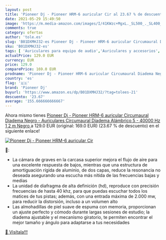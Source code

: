 ```yaml
---
layout: post
title: 'Pioneer Dj - Pioneer HRM-6 auricular Cir al 23.67 % de descuento'
date: 2021-05-29 15:49:50
image: 'https://m.media-amazon.com/images/I/41KWzc+MgxL._SL500_._SL400_.jpg'
comments: true
category: ofertas
author: 'tole.es'
slug: 'B01DXMHJ32-es Pioneer Dj - Pioneer HRM-6 auricular Circumaural Diadema...'
sku: 'B01DXMHJ32-es'
tags: [ 'Auriculares para equipo de audio','Auriculares y accesorios','Electrónica','Equipo de DJ y VJ','Instrumentos musicales','auriculares','pioneer','pioneer dj', ]
actualPrice: 129.0 EUR
currency: EUR
price: 129.0
comparePrice: 169.0 EUR
prodname: 'Pioneer Dj - Pioneer HRM-6 auricular Circumaural Diadema Negro - Auriculares  Circumaural  Diadema  Alámbrico  5 - 40000 Hz  1 2 m  Negro '
country: 'es'
flag: '🇪🇸'
brand: 'Pioneer Dj'
buyurl: 'https://www.amazon.es/dp/B01DXMHJ32/?tag=tolees-21'
descuento: '23.67'
average: '155.666666666667'
---
```


Ahora mismo tienes [Pioneer Dj - Pioneer HRM-6 auricular Circumaural Diadema Negro - Auriculares  Circumaural  Diadema  Alámbrico  5 - 40000 Hz  1 2 m  Negro ](https://www.amazon.es/dp/B01DXMHJ32/?tag=tolees-21) a 129.0 EUR (original: 169.0 EUR) (23.67 %  de descuento) en el siguiente enlace!

[![Pioneer Dj - Pioneer HRM-6 auricular Cir](https://m.media-amazon.com/images/I/41KWzc+MgxL._SL500_._SL400_.jpg)](https://www.amazon.es/dp/B01DXMHJ32/?tag=tolees-21)

🔎:

- La cámara de graves en la carcasa superior mejora el flujo de aire para una excelente respuesta de bajos, mientras que una estructura de amortiguación rígida de aluminio, de dos capas, reduce la resonancia no deseada asegurando una escucha más nítida de las frecuencias bajas y medias
- La unidad de diafragma de alta definición (hd), reproduce con precisión frecuencias de hasta 40 khz, para que puedas escuchar todos los matices de tus pistas; además, con una entrada máxima de 2.000 mw, para reducir la distorsión, incluso a un volumen alto
- Las almohadillas de piel suave de espuma con memoria, proporcionan un ajuste perfecto y cómodo durante largas sesiones de estudio; la diadema ajustable y el mecanismo giratorio, te permiten encontrar el mejor tamaño y ángulo para adaptarse a tus necesidades

[🛒 Visítala!!!](https://www.amazon.es/dp/B01DXMHJ32/?tag=tolees-21)

